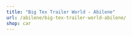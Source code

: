 ```yaml
---
title: "Big Tex Trailer World - Abilene"
url: /abilene/big-tex-trailer-world-abilene/
shop: car
---
```

